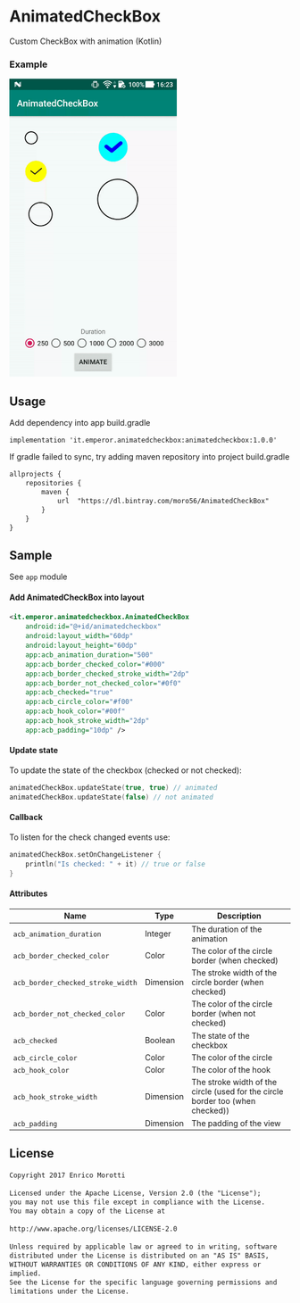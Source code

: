 # AnimatedCheckBox

Custom CheckBox with animation (Kotlin)

### Example

<img src="sample.gif" width="300">

## Usage
Add dependency into app build.gradle
```
implementation 'it.emperor.animatedcheckbox:animatedcheckbox:1.0.0'
```

If gradle failed to sync, try adding maven repository into project build.gradle
```
allprojects {
    repositories {
        maven {
            url  "https://dl.bintray.com/moro56/AnimatedCheckBox"
        }
    }
}
```

## Sample
See `app` module

#### Add AnimatedCheckBox into layout
```xml
<it.emperor.animatedcheckbox.AnimatedCheckBox
    android:id="@+id/animatedcheckbox"
    android:layout_width="60dp"
    android:layout_height="60dp"
    app:acb_animation_duration="500"
    app:acb_border_checked_color="#000"
    app:acb_border_checked_stroke_width="2dp"
    app:acb_border_not_checked_color="#0f0"
    app:acb_checked="true"
    app:acb_circle_color="#f00"
    app:acb_hook_color="#00f"
    app:acb_hook_stroke_width="2dp"
    app:acb_padding="10dp" />
```

#### Update state
To update the state of the checkbox (checked or not checked):
```kotlin
animatedCheckBox.updateState(true, true) // animated
animatedCheckBox.updateState(false) // not animated
```

#### Callback
To listen for the check changed events use:
```kotlin
animatedCheckBox.setOnChangeListener {
    println("Is checked: " + it) // true or false
}
```

#### Attributes
Name | Type | Description
--- | --- | ---
`acb_animation_duration` | Integer | The duration of the animation
`acb_border_checked_color` | Color | The color of the circle border (when checked)
`acb_border_checked_stroke_width` | Dimension | The stroke width of the circle border (when checked)
`acb_border_not_checked_color` | Color | The color of the circle border (when not checked)
`acb_checked` | Boolean | The state of the checkbox
`acb_circle_color` | Color | The color of the circle
`acb_hook_color` | Color | The color of the hook
`acb_hook_stroke_width` | Dimension | The stroke width of the circle (used for the circle border too (when checked))
`acb_padding` | Dimension | The padding of the view

## License
```
Copyright 2017 Enrico Morotti

Licensed under the Apache License, Version 2.0 (the "License");
you may not use this file except in compliance with the License.
You may obtain a copy of the License at

http://www.apache.org/licenses/LICENSE-2.0

Unless required by applicable law or agreed to in writing, software
distributed under the License is distributed on an "AS IS" BASIS,
WITHOUT WARRANTIES OR CONDITIONS OF ANY KIND, either express or implied.
See the License for the specific language governing permissions and
limitations under the License.
```
